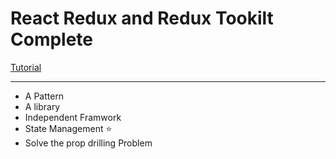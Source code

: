 # React Redux and Redux Tookilt Complete
[Tutorial](https://youtu.be/1zCNdVhdvHE?si=CC80N8L1-LQa_mJY)

---
- A Pattern
- A library
- Independent Framwork
- State Management ⭐
- Solve the prop drilling Problem